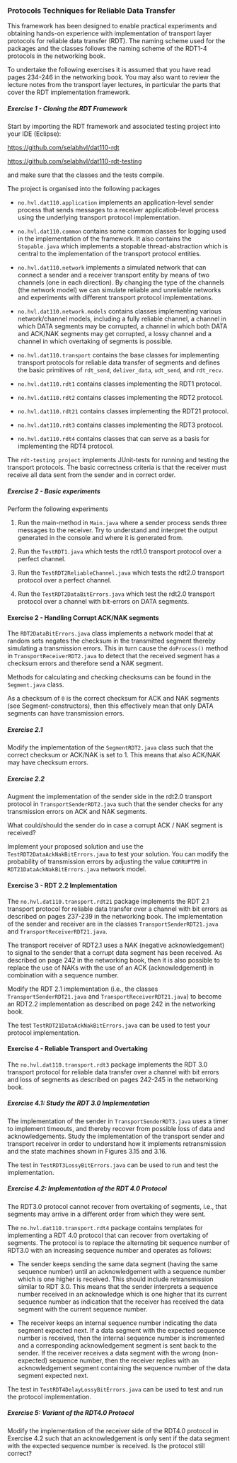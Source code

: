 ### Protocols Techniques for Reliable Data Transfer

This framework has been designed to enable practical experiments and obtaining hands-on experience with implementation of transport layer protocols for reliable data transfer (RDT). The naming scheme used for the packages and the classes follows the naming scheme of the RDT1-4 protocols in the networking book.

To undertake the following exercises it is assumed that you have read pages 234-246 in the networking book. You may also want to review the lecture notes from the transport layer lectures, in particular the parts that cover the RDT implementation framework.

##### Exercise 1 - Cloning the RDT Framework

Start by importing the RDT framework and associated testing project into your IDE (Eclipse):

https://github.com/selabhvl/dat110-rdt

https://github.com/selabhvl/dat110-rdt-testing

and make sure that the classes and the tests compile.

The project is organised into the following packages

- `no.hvl.dat110.application` implements an application-level sender process that sends messages to a receiver applicatiob-level process using the underlying transport protocol implementation.

- `no.hvl.dat110.common` contains some common classes for logging used in the implementation of the framework. It also contains the `Stopable.java` which implements a stopable thread-abstraction which is central to the implementation of the transport protocol entities.

- `no.hvl.dat110.network` implements a simulated network that can connect a sender and a receiver transport entity by means of two channels (one in each direction). By changing the type of the channels (the network model) we can simulate reliable and unreliable networks and experiments with different transport protocol implementations.

- `no.hvl.dat110.network.models` contains classes implementing various network/channel models, including a fully reliable channel, a channel in which DATA segments may be corrupted, a channel in which both DATA and ACK/NAK segments may get corrupted, a lossy channel and a channel in which overtaking of segments is possible.

- `no.hvl.dat110.transport` contains the base classes for implementing transport protocols for reliable data transfer of segments and defines the basic primitives of `rdt_send`, `deliver_data`, `udt_send`, and `rdt_recv`.

- `no.hvl.dat110.rdt1` contains classes implementing the RDT1 protocol.

- `no.hvl.dat110.rdt2` contains classes implementing the RDT2 protocol.

- `no.hvl.dat110.rdt21` contains classes implementing the RDT21 protocol.

- `no.hvl.dat110.rdt3` contains classes implementing the RDT3 protocol.

- `no.hvl.dat110.rdt4` contains classes that can serve as a basis for implementing the RDT4 protocol.

The `rdt-testing project` implements JUnit-tests for running and testing the transport protocols. The basic correctness criteria is that the receiver must receive all data sent from the sender and in correct order.

##### Exercise 2 - Basic experiments

Perform the following experiments

1. Run the main-method in `Main.java` where a sender process sends three messages to the receiver. Try to understand and interpret the output generated in the console and where it is generated from.

2. Run the `TestRDT1.java` which tests the rdt1.0 transport protocol over a perfect channel.

3. Run the `TestRDT2ReliableChannel.java` which tests the rdt2.0 transport protocol over a perfect channel.

4. Run the `TestRDT2DataBitErrors.java` which test the rdt2.0 transport protocol over a channel with bit-errors on DATA segments.

#### Exercise 2 - Handling Corrupt ACK/NAK segments

The `RDT2DataBitErrors.java` class implements a network model that at random sets negates the checksum in the transmitted segment thereby simulating a transmission errors. This in turn cause the `doProcess()` method in `TransportReceiverRDT2.java` to detect that the received segment has a checksum errors and therefore send a NAK segment.

Methods for calculating and checking checksums can be found in the `Segment.java` class.

As a checksum of `0` is the correct checksum for ACK and NAK segments (see Segment-constructors), then this effectively mean that only DATA segments can have transmission errors.

##### Exercise 2.1

Modify the implementation of the `SegmentRDT2.java` class such that the correct checksum or ACK/NAK is set to 1. This means that also ACK/NAK may have checksum errors.

##### Exercise 2.2

Augment the implementation of the sender side in the rdt2.0 transport protocol in `TransportSenderRDT2.java` such that the sender checks for any transmission errors on ACK and NAK segments.

What could/should the sender do in case a corrupt ACK / NAK segment is received?

Implement your proposed solution and use the `TestRDT2DataAckNakBitErrors.java` to test your solution. You can modify the probability of transmission errors by adjusting the value `CORRUPTPB` in `RDT21DataAckNakBitErrors.java` network model.

#### Exercise 3 - RDT 2.2 Implementation

The  `no.hvl.dat110.transport.rdt21` package  implements the RDT 2.1 transport protocol for reliable data transfer over a channel with bit errors as described on pages 237-239 in the networking book. The implementation of the sender and receiver are in the classes `TransportSenderRDT21.java` and `TransportReceiverRDT21.java`.

The transport receiver of RDT2.1 uses a NAK (negative acknowledgement) to signal to the sender that a corrupt data segment has been received. As described on page 242 in the networking book, then it is also possible to replace the use of NAKs with the use of an ACK (acknowledgement) in combination with a sequence number.

Modify the RDT 2.1 implementation (i.e., the classes `TransportSenderRDT21.java` and `TransportReceiverRDT21.java`) to become an RDT2.2 implementation as described on page 242 in the networking book.

The test `TestRDT21DataAckNakBitErrors.java` can be used to test your protocol implementation.

#### Exercise 4 - Reliable Transport and Overtaking

The  `no.hvl.dat110.transport.rdt3` package implements the RDT 3.0 transport protocol for reliable data transfer over a channel with bit errors and loss of segments as described on pages 242-245 in the networking book.

##### Exercise 4.1: Study the RDT 3.0 Implementation

The implementation of the sender in `TransportSenderRDT3.java` uses a timer to implement timeouts, and thereby recover from possible loss of data and acknowledgements. Study the implementation of the transport sender and transport receiver in order to understand how it implements retransmission and the state machines shown in Figures 3.15 and 3.16.

The test in `TestRDT3LossyBitErrors.java` can be used to run and test the implementation.  

##### Exercise 4.2: Implementation of the RDT 4.0 Protocol

The RDT3.0 protocol cannot recover from overtaking of segments, i.e., that segments may arrive in a different order from which they were sent.

The `no.hvl.dat110.transport.rdt4` package contains templates for implementing a RDT 4.0 protocol that can recover from overtaking of segments. The protocol is to replace the alternating bit sequence number of RDT3.0 with an increasing sequence number and operates as follows:

- The sender keeps sending the same data segment (having the same sequence number) until an acknowledgement with a sequence number which is one higher is received. This should include retransmission similar to RDT 3.0. This means that the sender interprets a sequence number received in an acknowledge which is one higher that its current sequence number as indication that the receiver has received the data segment with the current sequence number.

- The receiver keeps an internal sequence number indicating the data segment expected next. If a data segment with the expected sequence number is received, then the internal sequence number is incremented and a corresponding acknowledgement segment is sent back to the sender. If the receiver receives a data segment with the wrong (non-expected) sequence number, then the receiver replies with an acknowledgement segment containing the sequence number of the data segment expected next.

The test in `TestRDT4DelayLossyBitErrors.java` can be used to test and run the protocol implementation.

##### Exercise 5: Variant of the RDT4.0 Protocol

Modify the implementation of the receiver side of the RDT4.0 protocol in Exercise 4.2 such that an acknowledgement is only sent if the data segment with the expected sequence number is received. Is the protocol still correct?
